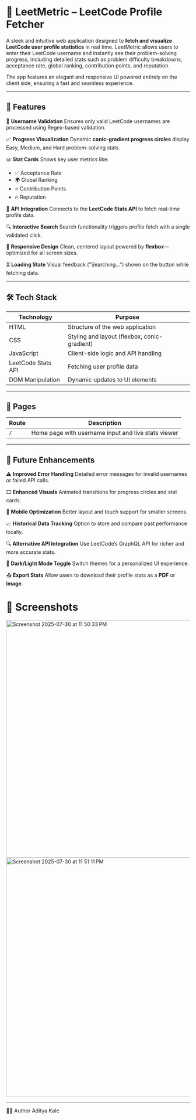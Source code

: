 # 🧠 LeetMetric – LeetCode Profile Fetcher

A sleek and intuitive web application designed to **fetch and visualize LeetCode user profile statistics** in real time. LeetMetric allows users to enter their LeetCode username and instantly see their problem-solving progress, including detailed stats such as problem difficulty breakdowns, acceptance rate, global ranking, contribution points, and reputation.

The app features an elegant and responsive UI powered entirely on the client side, ensuring a fast and seamless experience.

---

## 🚀 Features

🎯 **Username Validation**
Ensures only valid LeetCode usernames are processed using Regex-based validation.

📈 **Progress Visualization**
Dynamic **conic-gradient progress circles** display Easy, Medium, and Hard problem-solving stats.

📊 **Stat Cards**
Shows key user metrics like:

* ✅ Acceptance Rate
* 🌍 Global Ranking
* ⭐ Contribution Points
* 🔥 Reputation

🔗 **API Integration**
Connects to the **LeetCode Stats API** to fetch real-time profile data.

🔍 **Interactive Search**
Search functionality triggers profile fetch with a single validated click.

📱 **Responsive Design**
Clean, centered layout powered by **flexbox**—optimized for all screen sizes.

⏳ **Loading State**
Visual feedback ("Searching...") shown on the button while fetching data.

---

## 🛠️ Tech Stack

| **Technology**     | **Purpose**                                  |
| ------------------ | -------------------------------------------- |
| HTML               | Structure of the web application             |
| CSS                | Styling and layout (flexbox, conic-gradient) |
| JavaScript         | Client-side logic and API handling           |
| LeetCode Stats API | Fetching user profile data                   |
| DOM Manipulation   | Dynamic updates to UI elements               |

---

## 📌 Pages

| **Route** | **Description**                                     |
| --------- | --------------------------------------------------- |
| `/`       | Home page with username input and live stats viewer |

---

## 🔮 Future Enhancements

⚠️ **Improved Error Handling**
Detailed error messages for invalid usernames or failed API calls.

🎞️ **Enhanced Visuals**
Animated transitions for progress circles and stat cards.

📱 **Mobile Optimization**
Better layout and touch support for smaller screens.

📈 **Historical Data Tracking**
Option to store and compare past performance locally.

🔍 **Alternative API Integration**
Use LeetCode’s GraphQL API for richer and more accurate stats.

🌙 **Dark/Light Mode Toggle**
Switch themes for a personalized UI experience.

📤 **Export Stats**
Allow users to download their profile stats as a **PDF** or **image**.

# 📸 Screenshots


<img width="1390" height="648" alt="Screenshot 2025-07-30 at 11 50 33 PM" src="https://github.com/user-attachments/assets/18396508-a538-4932-86a2-ae29001cd010" />


<img width="1384" height="653" alt="Screenshot 2025-07-30 at 11 51 11 PM" src="https://github.com/user-attachments/assets/2c01360b-c75b-4064-ab45-1adfda8899c1" />




---

 👨‍💻 Author Aditya Kale
